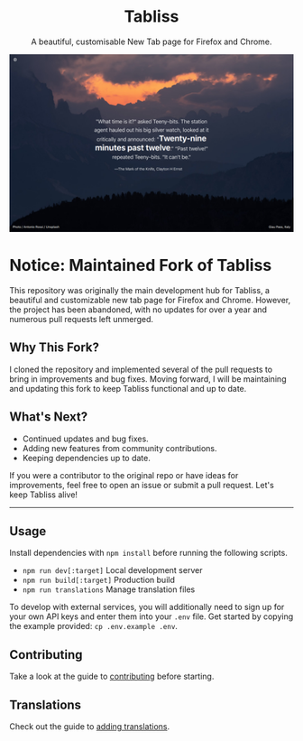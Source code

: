 <h1 align="center">Tabliss</h1>

<p align="center">A beautiful, customisable New Tab page for Firefox and Chrome.</p>

![Tabliss Screenshot](screenshot.png)

# Notice: Maintained Fork of Tabliss

This repository was originally the main development hub for Tabliss, a beautiful and customizable new tab page for Firefox and Chrome. However, the project has been abandoned, with no updates for over a year and numerous pull requests left unmerged.

## Why This Fork?

I cloned the repository and implemented several of the  pull requests to bring in  improvements and bug fixes. Moving forward, I will be maintaining and updating this fork to keep Tabliss functional and up to date.

## What's Next?

- Continued updates and bug fixes.
- Adding new features from community contributions.
- Keeping dependencies up to date.

If you were a contributor to the original repo or have ideas for improvements, feel free to open an issue or submit a pull request. Let's keep Tabliss alive!

---



## Usage

Install dependencies with `npm install` before running the following scripts.

- `npm run dev[:target]` Local development server
- `npm run build[:target]` Production build
- `npm run translations` Manage translation files

To develop with external services, you will additionally need to sign up for your own API keys and enter them into your `.env` file. Get started by copying the example provided: `cp .env.example .env`.

## Contributing

Take a look at the guide to [contributing](CONTRIBUTING.md) before starting.

## Translations

Check out the guide to [adding translations](TRANSLATING.md).
